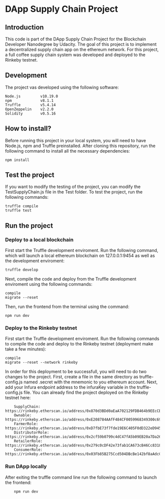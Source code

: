 # DApp Supply Chain Project
## Introduction
This code is part of the DApp Supply Chain Project for the Blockchain Developer Nanodegree by Udacity. The goal of this project is to implement a decentralized supply chain app on the ethereum network. For this project, a full coffee supply chain system was developed and deployed to the Rinkeby testnet.

## Development
The project vas developed using the following software:
```
Node.js         v10.19.0
npm             v8.1.1
Truffle         v5.4.14
OpenZeppelin    v2.2.0
Solidity        v0.5.16
```

## How to install?
Before running this project in your local system, you will need to have Node.js, npm and Truffle preinstalled. After cloning this repository, run the following command to install all the necessary dependencies:
```
npm install
```

## Test the project
If you want to modify the testing of the project, you can modify the TestSupplyChain.js file in the Test folder. To test the project, run the following commands:
```
truffle compile
truffle test
``` 

## Run the project
### Deploy to a local blockchain
First start the Truffle development enviroment. Run the following command, which will launch a local ethereum blockchain on 127.0.0.1:9454 as well as the development enviroment:
```
truffle develop
```
Next, compile the code and deploy from the Truffle development enviroment using the following commands:
```
compile
migrate --reset
```
Then, run the frontend from the terminal using the command:
```
npm run dev
```

### Deploy to the Rinkeby testnet
First start the Truffle development enviroment. Run the following commands to compile the code and deploy to the Rinkeby testnet (deployment make take a few minutes):
```
compile
migrate --reset --network rinkeby
```
In order for this deployment to be successfull, you will need to do two changes to the project. First, create a file in the same directory as truffle-config.js named .secret with the mnemonic to you ethereum account. Next, add your Infura endpoint address to the infuraKey variable in the truffle-config.js file. You can already find the project deployed on the Rinkeby testnet here:
```
    SupplyChain:        https://rinkeby.etherscan.io/address/0x870d3BDd0aEaA702129FDB464b9EEcCB1C457a93          
    Ownable:            https://rinkeby.etherscan.io/address/0xE208784AAfF484CF0059968349300c6956EfE02E          
    FarmerRole:         https://rinkeby.etherscan.io/address/0xD7fbE73f7fde19E6C405F0dD322eD945Ac379FF2          
    DistributorRole:    https://rinkeby.etherscan.io/address/0x2cf59b0799c4dC47fA5b09EB20a7Da2628F0536C          
    RetailerRole:       https://rinkeby.etherscan.io/address/0x279c0cDF42e73fab1CA673cB46Cc8318bf5C99F0          
    ConsumerRole:       https://rinkeby.etherscan.io/address/0x03Fb85B275Ccd504DBcBe142bf8aAdcC23C2fA75
```

### Run DApp locally
After exiting the truffle command line run the following command to launch the frontend:
```
    npm run dev
```


